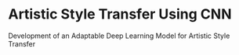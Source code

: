 # Artistic Style Transfer Using CNN
Development of an Adaptable Deep Learning Model for Artistic Style Transfer
